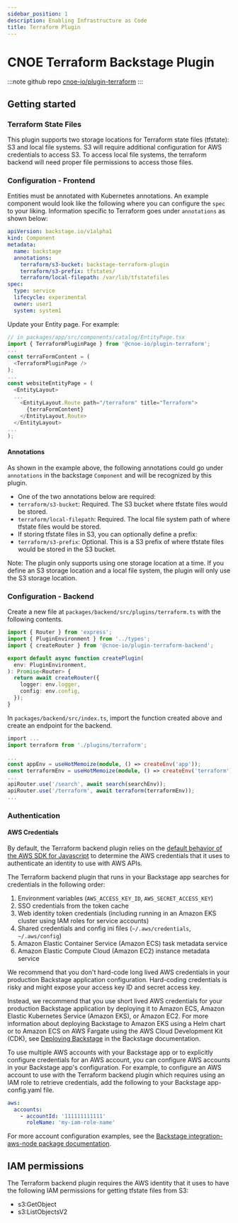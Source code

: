 ```yaml
---
sidebar_position: 1
description: Enabling Infrastructure as Code
title: Terraform Plugin
---
```

# CNOE Terraform Backstage Plugin
:::note github repo
[cnoe-io/plugin-terraform](https://github.com/cnoe-io/plugin-terraform)
:::
## Getting started

### Terraform State Files
This plugin supports two storage locations for Terraform state files (tfstate): S3 and local file systems. S3 will require additional configuration for AWS credentials to access S3. To access local file systems, the terraform backend will need proper file permissions to access those files.

### Configuration - Frontend

Entities must be annotated with Kubernetes annotations. An example component
would look like the following where you can configure the `spec` to your
liking. Information specific to Terraform goes under `annotations` as 
shown below:

```yaml
apiVersion: backstage.io/v1alpha1
kind: Component
metadata:
  name: backstage
  annotations:
    terraform/s3-bucket: backstage-terraform-plugin
    terraform/s3-prefix: tfstates/
    terraform/local-filepath: /var/lib/tfstatefiles
spec:
  type: service
  lifecycle: experimental
  owner: user1
  system: system1
```

Update your Entity page. For example:
```typescript
// in packages/app/src/components/catalog/EntityPage.tsx
import { TerraformPluginPage } from '@cnoe-io/plugin-terraform';
...
const terraFormContent = (
  <TerraformPluginPage />
);
...
const websiteEntityPage = (
  <EntityLayout>
  ...
    <EntityLayout.Route path="/terraform" title="Terraform">
      {terraFormContent}
    </EntityLayout.Route>
  </EntityLayout>
...
);
```

#### Annotations
As shown in the example above, the following annotations could go under
`annotations` in the backstage `Component` and will be recognized by this plugin.

- One of the two annotations below are required:
- `terraform/s3-bucket`: Required. The S3 bucket where tfstate files would be stored.
- `terraform/local-filepath`: Required. The local file system path of where tfstate files would be stored.
- If storing tfstate files in S3, you can optionally define a prefix:
- `terraform/s3-prefix`: Optional. This is a S3 prefix of where tfstate files would be stored in the S3 bucket.

Note: The plugin only supports using one storage location at a time. If you define an S3 storage location and a local file system, the plugin will only use the S3 storage location.

### Configuration - Backend

Create a new file at `packages/backend/src/plugins/terraform.ts` with the following contents.

```typescript
import { Router } from 'express';
import { PluginEnvironment } from '../types';
import { createRouter } from '@cnoe-io/plugin-terraform-backend';

export default async function createPlugin(
  env: PluginEnvironment,
): Promise<Router> {
  return await createRouter({
    logger: env.logger,
    config: env.config,
  });
}

```

In `packages/backend/src/index.ts`, import the function created above and create an endpoint for the backend.

```typescript
import ...
import terraform from './plugins/terraform';

...
const appEnv = useHotMemoize(module, () => createEnv('app'));
const terraformEnv = useHotMemoize(module, () => createEnv('terraform'));
...
apiRouter.use('/search', await search(searchEnv));
apiRouter.use('/terraform', await terraform(terraformEnv));
...
```



### Authentication

#### AWS Credentials

By default, the Terraform backend plugin relies on the [default behavior of the AWS SDK for Javascript](https://docs.aws.amazon.com/AWSJavaScriptSDK/v3/latest/modules/_aws_sdk_credential_provider_node.html) to determine the AWS credentials that it uses to authenticate an identity to use with AWS APIs.

The Terraform backend plugin that runs in your Backstage app searches for credentials in the following order:

1. Environment variables (`AWS_ACCESS_KEY_ID`, `AWS_SECRET_ACCESS_KEY`)
1. SSO credentials from the token cache
1. Web identity token credentials (including running in an Amazon EKS cluster using IAM roles for service accounts)
1. Shared credentials and config ini files (`~/.aws/credentials`, `~/.aws/config`)
1. Amazon Elastic Container Service (Amazon ECS) task metadata service
1. Amazon Elastic Compute Cloud (Amazon EC2) instance metadata service

We recommend that you don't hard-code long lived AWS credentials in your production Backstage application configuration. Hard-coding credentials is risky and might expose your access key ID and secret access key.

Instead, we recommend that you use short lived AWS credentials for your production Backstage application by deploying it to Amazon ECS, Amazon Elastic Kubernetes Service (Amazon EKS), or Amazon EC2. For more information about deploying Backstage to Amazon EKS using a Helm chart or to Amazon ECS on AWS Fargate using the AWS Cloud Development Kit (CDK), see [Deploying Backstage](https://backstage.io/docs/deployment/) in the Backstage documentation.

To use multiple AWS accounts with your Backstage app or to explicitly configure credentials for an AWS account, you can configure AWS accounts in your Backstage app's configuration.
For example, to configure an AWS account to use with the Terraform backend plugin which requires using an IAM role to retrieve credentials, add the following to your Backstage app-config.yaml file.

```yaml
aws:
  accounts:
    - accountId: '111111111111'
      roleName: 'my-iam-role-name'
```

For more account configuration examples, see the [Backstage integration-aws-node package documentation](https://www.npmjs.com/package/@backstage/integration-aws-node).

## IAM permissions

The Terraform backend plugin requires the AWS identity that it uses to have the following IAM permissions for getting tfstate files from S3:

* s3:GetObject
* s3:ListObjectsV2

